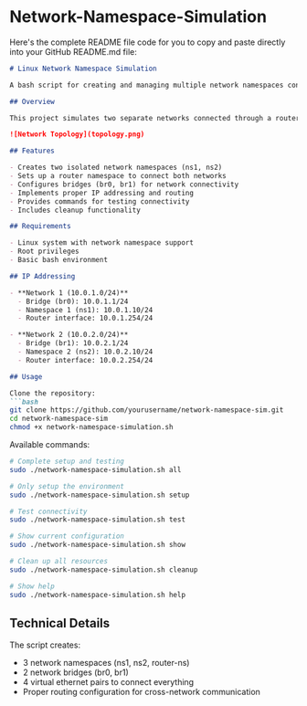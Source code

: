 # Network-Namespace-Simulation

Here's the complete README file code for you to copy and paste directly into your GitHub README.md file:

```markdown
# Linux Network Namespace Simulation

A bash script for creating and managing multiple network namespaces connected via bridges and a router namespace.

## Overview

This project simulates two separate networks connected through a router using Linux network namespaces and bridges. It creates an isolated networking environment on a single Linux host.

![Network Topology](topology.png)

## Features

- Creates two isolated network namespaces (ns1, ns2)
- Sets up a router namespace to connect both networks
- Configures bridges (br0, br1) for network connectivity
- Implements proper IP addressing and routing
- Provides commands for testing connectivity
- Includes cleanup functionality

## Requirements

- Linux system with network namespace support
- Root privileges
- Basic bash environment

## IP Addressing

- **Network 1 (10.0.1.0/24)**
  - Bridge (br0): 10.0.1.1/24
  - Namespace 1 (ns1): 10.0.1.10/24
  - Router interface: 10.0.1.254/24

- **Network 2 (10.0.2.0/24)**
  - Bridge (br1): 10.0.2.1/24
  - Namespace 2 (ns2): 10.0.2.10/24
  - Router interface: 10.0.2.254/24

## Usage

Clone the repository:
```bash
git clone https://github.com/yourusername/network-namespace-sim.git
cd network-namespace-sim
chmod +x network-namespace-simulation.sh
```

Available commands:

```bash
# Complete setup and testing
sudo ./network-namespace-simulation.sh all

# Only setup the environment
sudo ./network-namespace-simulation.sh setup

# Test connectivity
sudo ./network-namespace-simulation.sh test

# Show current configuration
sudo ./network-namespace-simulation.sh show

# Clean up all resources
sudo ./network-namespace-simulation.sh cleanup

# Show help
sudo ./network-namespace-simulation.sh help
```

## Technical Details

The script creates:
- 3 network namespaces (ns1, ns2, router-ns)
- 2 network bridges (br0, br1)
- 4 virtual ethernet pairs to connect everything
- Proper routing configuration for cross-network communication
